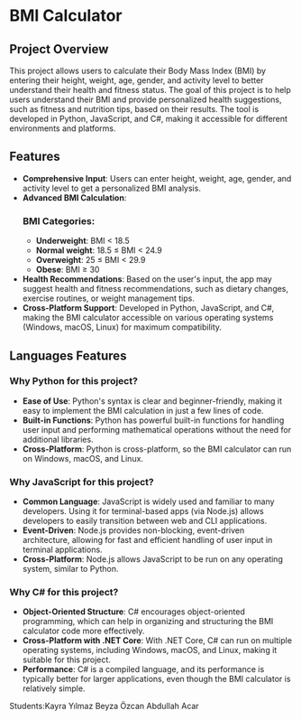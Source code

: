 # BMI Calculator

## Project Overview
This project allows users to calculate their Body Mass Index (BMI) by entering their height, weight, age, gender, and activity level to better understand their health and fitness status. The goal of this project is to help users understand their BMI and provide personalized health suggestions, such as fitness and nutrition tips, based on their results. The tool is developed in Python, JavaScript, and C#, making it accessible for different environments and platforms.

## Features
- **Comprehensive Input**: Users can enter height, weight, age, gender, and activity level to get a personalized BMI analysis.
- **Advanced BMI Calculation**:
   ### BMI Categories:
   - **Underweight**: BMI < 18.5
   - **Normal weight**: 18.5 ≤ BMI < 24.9
   - **Overweight**: 25 ≤ BMI < 29.9
   - **Obese**: BMI ≥ 30
- **Health Recommendations**: Based on the user's input, the app may suggest health and fitness recommendations, such as dietary changes, exercise routines, or weight management tips.
- **Cross-Platform Support**: Developed in Python, JavaScript, and C#, making the BMI calculator accessible on various operating systems (Windows, macOS, Linux) for maximum compatibility.

## Languages Features

### Why Python for this project?
- **Ease of Use**: Python's syntax is clear and beginner-friendly, making it easy to implement the BMI calculation in just a few lines of code.
- **Built-in Functions**: Python has powerful built-in functions for handling user input and performing mathematical operations without the need for additional libraries.
- **Cross-Platform**: Python is cross-platform, so the BMI calculator can run on Windows, macOS, and Linux.

### Why JavaScript for this project?
- **Common Language**: JavaScript is widely used and familiar to many developers. Using it for terminal-based apps (via Node.js) allows developers to easily transition between web and CLI applications.
- **Event-Driven**: Node.js provides non-blocking, event-driven architecture, allowing for fast and efficient handling of user input in terminal applications.
- **Cross-Platform**: Node.js allows JavaScript to be run on any operating system, similar to Python.

### Why C# for this project?
- **Object-Oriented Structure**: C# encourages object-oriented programming, which can help in organizing and structuring the BMI calculator code more effectively.
- **Cross-Platform with .NET Core**: With .NET Core, C# can run on multiple operating systems, including Windows, macOS, and Linux, making it suitable for this project.
- **Performance**: C# is a compiled language, and its performance is typically better for larger applications, even though the BMI calculator is relatively simple.



Students:Kayra Yılmaz Beyza Özcan  Abdullah Acar